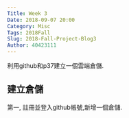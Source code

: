 ```yaml
---
Title: Week 3
Date: 2018-09-07 20:00
Category: Misc
Tags: 2018Fall
Slug: 2018-Fall-Project-Blog3
Author: 40423111
---
```


利用github和p37建立一個雲端倉儲.

<!-- PELICAN_END_SUMMARY -->

建立倉儲
----

第一, 註冊並登入github帳號,新增一個倉儲.




